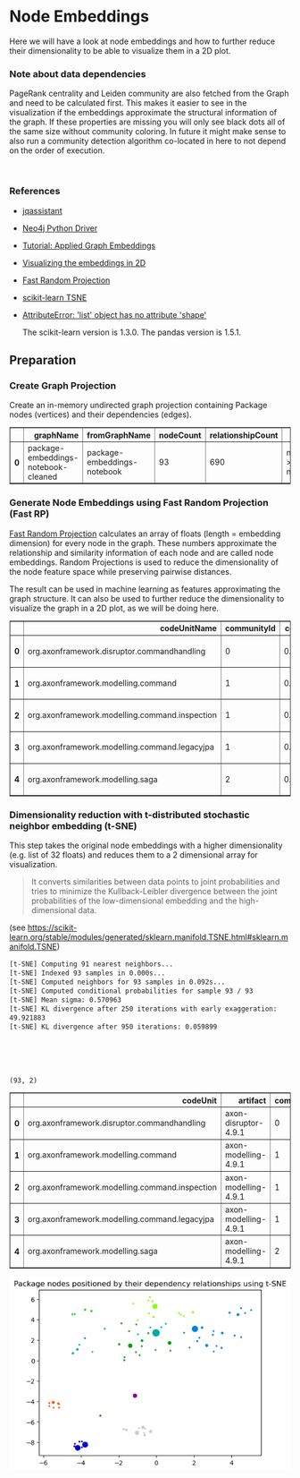 # Node Embeddings

Here we will have a look at node embeddings and how to further reduce their dimensionality to be able to visualize them in a 2D plot. 

### Note about data dependencies

PageRank centrality and Leiden community are also fetched from the Graph and need to be calculated first.
This makes it easier to see in the visualization if the embeddings approximate the structural information of the graph.
If these properties are missing you will only see black dots all of the same size without community coloring.
In future it might make sense to also run a community detection algorithm co-located in here to not depend on the order of execution.

<br>  

### References
- [jqassistant](https://jqassistant.org)
- [Neo4j Python Driver](https://neo4j.com/docs/api/python-driver/current)
- [Tutorial: Applied Graph Embeddings](https://neo4j.com/developer/graph-data-science/applied-graph-embeddings)
- [Visualizing the embeddings in 2D](https://github.com/openai/openai-cookbook/blob/main/examples/Visualizing_embeddings_in_2D.ipynb)
- [Fast Random Projection](https://neo4j.com/docs/graph-data-science/current/machine-learning/node-embeddings/fastrp)
- [scikit-learn TSNE](https://scikit-learn.org/stable/modules/generated/sklearn.manifold.TSNE.html#sklearn.manifold.TSNE)
- [AttributeError: 'list' object has no attribute 'shape'](https://bobbyhadz.com/blog/python-attributeerror-list-object-has-no-attribute-shape)

    The scikit-learn version is 1.3.0.
    The pandas version is 1.5.1.






## Preparation

### Create Graph Projection

Create an in-memory undirected graph projection containing Package nodes (vertices) and their dependencies (edges).




<div>
<table border="1" class="dataframe">
  <thead>
    <tr style="text-align: right;">
      <th></th>
      <th>graphName</th>
      <th>fromGraphName</th>
      <th>nodeCount</th>
      <th>relationshipCount</th>
      <th>nodeFilter</th>
    </tr>
  </thead>
  <tbody>
    <tr>
      <th>0</th>
      <td>package-embeddings-notebook-cleaned</td>
      <td>package-embeddings-notebook</td>
      <td>93</td>
      <td>690</td>
      <td>n.outgoingDependencies &gt; 0 OR n.incomingDepend...</td>
    </tr>
  </tbody>
</table>
</div>



### Generate Node Embeddings using Fast Random Projection (Fast RP)

[Fast Random Projection](https://neo4j.com/docs/graph-data-science/current/machine-learning/node-embeddings/fastrp) calculates an array of floats (length = embedding dimension) for every node in the graph. These numbers approximate the relationship and similarity information of each node and are called node embeddings. Random Projections is used to reduce the dimensionality of the node feature space while preserving pairwise distances.

The result can be used in machine learning as features approximating the graph structure. It can also be used to further reduce the dimensionality to visualize the graph in a 2D plot, as we will be doing here.




<div>
<table border="1" class="dataframe">
  <thead>
    <tr style="text-align: right;">
      <th></th>
      <th>codeUnitName</th>
      <th>communityId</th>
      <th>centrality</th>
      <th>artifactName</th>
      <th>embedding</th>
    </tr>
  </thead>
  <tbody>
    <tr>
      <th>0</th>
      <td>org.axonframework.disruptor.commandhandling</td>
      <td>0</td>
      <td>0.016234</td>
      <td>axon-disruptor-4.9.1</td>
      <td>[0.0, 0.0, 0.0, 0.0, 0.0, 0.0, 0.0, 0.0, 0.0, ...</td>
    </tr>
    <tr>
      <th>1</th>
      <td>org.axonframework.modelling.command</td>
      <td>1</td>
      <td>0.155609</td>
      <td>axon-modelling-4.9.1</td>
      <td>[0.0, -0.13816681504249573, -0.082720890641212...</td>
    </tr>
    <tr>
      <th>2</th>
      <td>org.axonframework.modelling.command.inspection</td>
      <td>1</td>
      <td>0.152740</td>
      <td>axon-modelling-4.9.1</td>
      <td>[0.0, -0.1495395302772522, -0.1101410388946533...</td>
    </tr>
    <tr>
      <th>3</th>
      <td>org.axonframework.modelling.command.legacyjpa</td>
      <td>1</td>
      <td>0.016234</td>
      <td>axon-modelling-4.9.1</td>
      <td>[0.0, -0.17433273792266846, -0.083557061851024...</td>
    </tr>
    <tr>
      <th>4</th>
      <td>org.axonframework.modelling.saga</td>
      <td>2</td>
      <td>0.349429</td>
      <td>axon-modelling-4.9.1</td>
      <td>[-0.09633328765630722, 0.15608176589012146, -0...</td>
    </tr>
  </tbody>
</table>
</div>



### Dimensionality reduction with t-distributed stochastic neighbor embedding (t-SNE)

This step takes the original node embeddings with a higher dimensionality (e.g. list of 32 floats) and
reduces them to a 2 dimensional array for visualization. 

> It converts similarities between data points to joint probabilities and tries to minimize the Kullback-Leibler divergence between the joint probabilities of the low-dimensional embedding and the high-dimensional data.

(see https://scikit-learn.org/stable/modules/generated/sklearn.manifold.TSNE.html#sklearn.manifold.TSNE)

    [t-SNE] Computing 91 nearest neighbors...
    [t-SNE] Indexed 93 samples in 0.000s...
    [t-SNE] Computed neighbors for 93 samples in 0.092s...
    [t-SNE] Computed conditional probabilities for sample 93 / 93
    [t-SNE] Mean sigma: 0.570963
    [t-SNE] KL divergence after 250 iterations with early exaggeration: 49.921883
    [t-SNE] KL divergence after 950 iterations: 0.059899





    (93, 2)






<div>
<table border="1" class="dataframe">
  <thead>
    <tr style="text-align: right;">
      <th></th>
      <th>codeUnit</th>
      <th>artifact</th>
      <th>communityId</th>
      <th>centrality</th>
      <th>x</th>
      <th>y</th>
    </tr>
  </thead>
  <tbody>
    <tr>
      <th>0</th>
      <td>org.axonframework.disruptor.commandhandling</td>
      <td>axon-disruptor-4.9.1</td>
      <td>0</td>
      <td>0.016234</td>
      <td>-2.974013</td>
      <td>-5.395657</td>
    </tr>
    <tr>
      <th>1</th>
      <td>org.axonframework.modelling.command</td>
      <td>axon-modelling-4.9.1</td>
      <td>1</td>
      <td>0.155609</td>
      <td>-1.137814</td>
      <td>-3.452937</td>
    </tr>
    <tr>
      <th>2</th>
      <td>org.axonframework.modelling.command.inspection</td>
      <td>axon-modelling-4.9.1</td>
      <td>1</td>
      <td>0.152740</td>
      <td>-1.130739</td>
      <td>-3.437968</td>
    </tr>
    <tr>
      <th>3</th>
      <td>org.axonframework.modelling.command.legacyjpa</td>
      <td>axon-modelling-4.9.1</td>
      <td>1</td>
      <td>0.016234</td>
      <td>-1.120181</td>
      <td>-3.421778</td>
    </tr>
    <tr>
      <th>4</th>
      <td>org.axonframework.modelling.saga</td>
      <td>axon-modelling-4.9.1</td>
      <td>2</td>
      <td>0.349429</td>
      <td>-3.780119</td>
      <td>-8.228517</td>
    </tr>
  </tbody>
</table>
</div>




    
![png](NodeEmbeddings_files/NodeEmbeddings_18_0.png)
    

